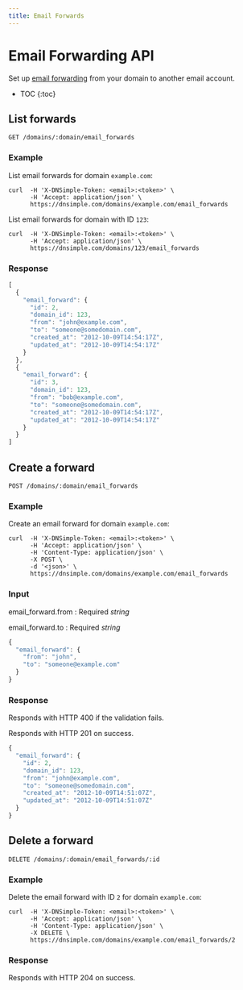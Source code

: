 ```yaml
---
title: Email Forwards
---
```


# Email Forwarding API

Set up [email forwarding](http://support.dnsimple.com/questions/22536-How-do-I-set-up-email-forwarding-with-DNSimple) from your domain to another email account.

* TOC
{:toc}


## List forwards

    GET /domains/:domain/email_forwards

### Example

List email forwards for domain `example.com`:

    curl  -H 'X-DNSimple-Token: <email>:<token>' \
          -H 'Accept: application/json' \
          https://dnsimple.com/domains/example.com/email_forwards

List email forwards for domain with ID `123`:

    curl  -H 'X-DNSimple-Token: <email>:<token>' \
          -H 'Accept: application/json' \
          https://dnsimple.com/domains/123/email_forwards

### Response

~~~ js
[
  {
    "email_forward": {
      "id": 2,
      "domain_id": 123,
      "from": "john@example.com",
      "to": "someone@somedomain.com",
      "created_at": "2012-10-09T14:54:17Z",
      "updated_at": "2012-10-09T14:54:17Z"
    }
  },
  {
    "email_forward": {
      "id": 3,
      "domain_id": 123,
      "from": "bob@example.com",
      "to": "someone@somedomain.com",
      "created_at": "2012-10-09T14:54:17Z",
      "updated_at": "2012-10-09T14:54:17Z"
    }
  }
]
~~~


## Create a forward

    POST /domains/:domain/email_forwards

### Example

Create an email forward for domain `example.com`:

    curl  -H 'X-DNSimple-Token: <email>:<token>' \
          -H 'Accept: application/json' \
          -H 'Content-Type: application/json' \
          -X POST \
          -d '<json>' \
          https://dnsimple.com/domains/example.com/email_forwards

### Input

email_forward.from
: Required _string_

email_forward.to
: Required _string_

~~~ js
{
  "email_forward": {
    "from": "john",
    "to": "someone@example.com"
  }
}
~~~

### Response

Responds with HTTP 400 if the validation fails.

Responds with HTTP 201 on success.

~~~ js
{
  "email_forward": {
    "id": 2,
    "domain_id": 123,
    "from": "john@example.com",
    "to": "someone@somedomain.com",
    "created_at": "2012-10-09T14:51:07Z",
    "updated_at": "2012-10-09T14:51:07Z"
  }
}
~~~


## Delete a forward

    DELETE /domains/:domain/email_forwards/:id

### Example

Delete the email forward with ID `2` for domain `example.com`:

    curl  -H 'X-DNSimple-Token: <email>:<token>' \
          -H 'Accept: application/json' \
          -H 'Content-Type: application/json' \
          -X DELETE \
          https://dnsimple.com/domains/example.com/email_forwards/2

### Response

Responds with HTTP 204 on success.
